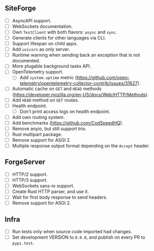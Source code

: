 ## SiteForge

- [ ] AsyncAPI support.
- [ ] WebSockets documentation.
- [ ] Own `TestClient` with both flavors: `async` and `sync`.
- [ ] Generate clients for other languages via CLI.
- [ ] Support lifespan on child apps.
- [ ] Add `uvicorn` as only server.
- [ ] Runtime warning when sending back an exception that is not documented.
- [ ] More plugable background tasks API.
- [ ] OpenTelemetry support.
    - [ ] Add `system.uptime` metric (https://github.com/open-telemetry/opentelemetry-collector-contrib/issues/31627).
- [ ] Automatic cache on `GET` and `HEAD` methods (https://developer.mozilla.org/en-US/docs/Web/HTTP/Methods).
- [ ] Add `HEAD` method on `GET` routes.
- [ ] Health endpoint.
    - [ ] Don't print access logs on health endpoint.
- [ ] Add own routing system.
- [ ] Add benchmarks (https://github.com/CodSpeedHQ).
- [ ] Remove anyio, but still support trio.
- [ ] Rust multipart package.
- [ ] Remove support for ASGI 2.
- [ ] Multiple response output format depending on the `Accept` header.

## ForgeServer

- [ ] HTTP/2 support.
- [ ] HTTP/3 support.
- [ ] WebSockets sans-io support.
- [ ] Create Rust HTTP parser, and use it.
- [ ] Wait for first body response to send headers.
- [ ] Remove support for ASGI 2.

## Infra

- [ ] Run tests only when source code imported had changes.
- [ ] Set development VERSION to `0.0.0`, and publish on every PR to `pypi.test`.
